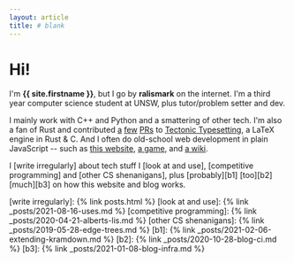 ```yaml
---
layout: article
title: # blank
---
```


# Hi!

I'm **{{ site.firstname }}**, but I go by **ralismark** on the internet.
I'm a third year computer science student at UNSW, plus tutor/problem setter and dev.

I mainly work with C++ and Python and a smattering of other tech.
I'm also a fan of Rust and contributed [a](https://github.com/tectonic-typesetting/tectonic/pull/635) [few](https://github.com/tectonic-typesetting/tectonic/pull/657) [PRs](https://github.com/tectonic-typesetting/tectonic/pull/643) to [Tectonic Typesetting], a LaTeX engine in Rust &amp; C.
And I often do old-school web development in plain JavaScript -- such as [this website], [a game], and [a wiki].

[Tectonic Typesetting]: https://tectonic-typesetting.github.io/
[this website]: #
[a game]: /webgames/basalt-bashers/
[a wiki]: /ibis-wiki/static/

I [write irregularly] about tech stuff I [look at and use], [competitive programming] and [other CS shenanigans], plus [probably][b1] [too][b2] [much][b3] on how this website and blog works.

[write irregularly]: {% link posts.html %}
[look at and use]: {% link _posts/2021-08-16-uses.md %}
[competitive programming]: {% link _posts/2020-04-21-alberts-lis.md %}
[other CS shenanigans]: {% link _posts/2019-05-28-edge-trees.md %}
[b1]: {% link _posts/2021-02-06-extending-kramdown.md %}
[b2]: {% link _posts/2020-10-28-blog-ci.md %}
[b3]: {% link _posts/2021-01-08-blog-infra.md %}

